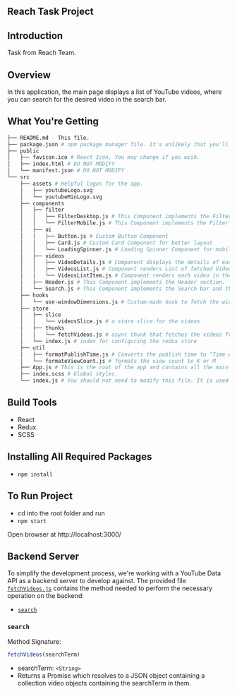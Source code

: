 Reach Task Project
---------------------------------------------------------

## Introduction
Task from Reach Team.

## Overview
In this application, the main page displays a list of YouTube videos, where you can search for the desired video in the search bar.

## What You're Getting
```bash
├── README.md - This file.
├── package.json # npm package manager file. It's unlikely that you'll need to modify this.
├── public
│   ├── favicon.ico # React Icon, You may change if you wish.
│   ├── index.html # DO NOT MODIFY
│   └── manifest.json # DO NOT MODIFY
└── src
    ├── assets # Helpful logos for the app.
    │   ├── youtubeLogo.svg
    │   └── youtubeMinLogo.svg
    ├── components
    │   ├── filter
    │   │   ├── FilterDesktop.js # This Component implements the Filter section for the Desktop layout
    │   │   └── FilterMobile.js # This Component implements the Filter section for the Mobile layout
    │   ├── ui
    │   │   ├── Button.js # Custom Button Component
    │   │   ├── Card.js # Custom Card Component for better layout
    │   │   └── LoadingSpinner.js # Loading Spinner Component for mobile layout
    │   ├── videos
    │   │   ├── VideoDetails.js # Component displays the details of each video
    │   │   ├── VideosList.js # Component renders List of fetched Videos
    │   │   └── VideosListItem.js # Component renders each video in the fetched Videos List
    │   ├── Header.js # This Component implements the Header section.
    │   └── Search.js # This Component implements the Search bar and the search Button section.
    ├── hooks
    │   └── use-windowDimensions.js # Custom-made hook to fetch the width/height on window resize
    ├── store
    │   ├── slice
    │   │   └── videosSlice.js # a store slice for the videos 
    │   ├── thunks
    │   │   └── fetchVideos.js # async thunk that fetches the videos from the API
    │   └── index.js # index for configuring the redux store
    ├── util
    │   ├── formatPublishTime.js # Converts the publish time to "Time Ago"
    │   └── formateViewCount.js # formats the view count to K or M
    ├── App.js # This is the root of the app and contains all the main functions.
    ├── index.scss # Global styles.
    └── index.js # You should not need to modify this file. It is used for DOM rendering only.
```

## Build Tools
* React
* Redux
* SCSS

## Installing All Required Packages
- `npm install`

## To Run Project
- cd into the root folder and run
- `npm start`

Open browser at http://localhost:3000/

## Backend Server

To simplify the development process, we're working with a YouTube Data API as a backend server to develop against. The provided file [`fetchVideos.js`](src/store/thunks/fetchVideos.js) contains the method needed to perform the necessary operation on the backend:

* [`search`](#search)

### `search`

Method Signature:

```js
fetchVideos(searchTerm)
```

* searchTerm: `<String>`
* Returns a Promise which resolves to a JSON object containing a collection video objects containing the searchTerm in them.

